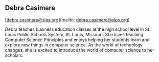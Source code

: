 ## Debra Casimere

[debra.casimere@slps.org](mailto: debra.casimere@slps.org)

Debra teaches business education classes at the high school level in St. Louis Public Schools System, St. Louis, Missouri.  She loves teaching Computer Science Principles and enjoys helping her students learn and explore new things in computer science.  As the world of technology changes, she is excited to introduce the world of computer science to her scholars.